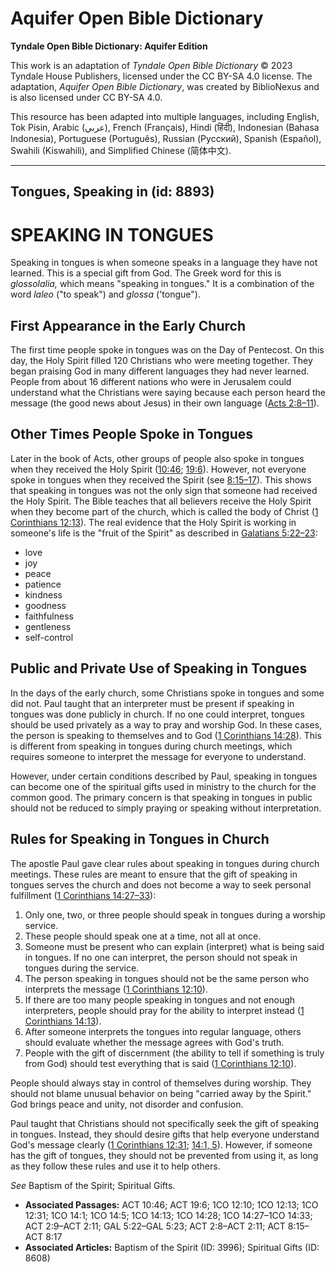 # Aquifer Open Bible Dictionary

**Tyndale Open Bible Dictionary: Aquifer Edition**

This work is an adaptation of *Tyndale Open Bible Dictionary* © 2023 Tyndale House Publishers, licensed under the CC BY\-SA 4\.0 license. The adaptation, *Aquifer Open Bible Dictionary*, was created by BiblioNexus and is also licensed under CC BY\-SA 4\.0\.

This resource has been adapted into multiple languages, including English, Tok Pisin, Arabic (عربي), French (Français), Hindi (हिंदी), Indonesian (Bahasa Indonesia), Portuguese (Português), Russian (Русский), Spanish (Español), Swahili (Kiswahili), and Simplified Chinese (简体中文).



--------------------------------

## Tongues, Speaking in (id: 8893)

SPEAKING IN TONGUES
===================

Speaking in tongues is when someone speaks in a language they have not learned. This is a special gift from God. The Greek word for this is *glossolalia,* which means "speaking in tongues." It is a combination of the word *laleo* ("to speak") and *glossa* ('tongue").

First Appearance in the Early Church
------------------------------------

The first time people spoke in tongues was on the Day of Pentecost. On this day, the Holy Spirit filled 120 Christians who were meeting together. They began praising God in many different languages they had never learned. People from about 16 different nations who were in Jerusalem could understand what the Christians were saying because each person heard the message (the good news about Jesus) in their own language ([Acts 2:8–11](https://ref.ly/Acts2:8-Acts2:11)). 

Other Times People Spoke in Tongues
-----------------------------------

Later in the book of Acts, other groups of people also spoke in tongues when they received the Holy Spirit ([10:46](https://ref.ly/Acts10:46); [19:6](https://ref.ly/Acts19:6)). However, not everyone spoke in tongues when they received the Spirit (see [8:15](https://ref.ly/Acts8:15-Acts8:17)[–](https://ref.ly/Acts2:8-Acts2:11)[17](https://ref.ly/Acts8:15-Acts8:17)). This shows that speaking in tongues was not the only sign that someone had received the Holy Spirit. The Bible teaches that all believers receive the Holy Spirit when they become part of the church, which is called the body of Christ ([1 Corinthians 12:13](https://ref.ly/1Cor12:13)). The real evidence that the Holy Spirit is working in someone's life is the "fruit of the Spirit" as described in [Galatians 5:22](https://ref.ly/Gal5:22-Gal5:23)[–](https://ref.ly/Acts2:8-Acts2:11)[23](https://ref.ly/Gal5:22-Gal5:23):

* love
* joy
* peace
* patience
* kindness
* goodness
* faithfulness
* gentleness
* self\-control

Public and Private Use of Speaking in Tongues
---------------------------------------------

In the days of the early church, some Christians spoke in tongues and some did not. Paul taught that an interpreter must be present if speaking in tongues was done publicly in church. If no one could interpret, tongues should be used privately as a way to pray and worship God. In these cases, the person is speaking to themselves and to God ([1 Corinthians 14:28](https://ref.ly/1Cor14:28)). This is different from speaking in tongues during church meetings, which requires someone to interpret the message for everyone to understand. 

However, under certain conditions described by Paul, speaking in tongues can become one of the spiritual gifts used in ministry to the church for the common good. The primary concern is that speaking in tongues in public should not be reduced to simply praying or speaking without interpretation.

Rules for Speaking in Tongues in Church
---------------------------------------

The apostle Paul gave clear rules about speaking in tongues during church meetings. These rules are meant to ensure that the gift of speaking in tongues serves the church and does not become a way to seek personal fulfillment ([1 Corinthians 14:27](https://ref.ly/1Cor14:27-1Cor14:33)[–](https://ref.ly/Acts2:8-Acts2:11)[33](https://ref.ly/1Cor14:27-1Cor14:33)):

1. Only one, two, or three people should speak in tongues during a worship service.
2. These people should speak one at a time, not all at once.
3. Someone must be present who can explain (interpret) what is being said in tongues. If no one can interpret, the person should not speak in tongues during the service.
4. The person speaking in tongues should not be the same person who interprets the message ([1 Corinthians 12:10](https://ref.ly/1Cor12:10)).
5. If there are too many people speaking in tongues and not enough interpreters, people should pray for the ability to interpret instead ([1 Corinthians 14:13](https://ref.ly/1Cor14:13)).
6. After someone interprets the tongues into regular language, others should evaluate whether the message agrees with God's truth.
7. People with the gift of discernment (the ability to tell if something is truly from God) should test everything that is said ([1 Corinthians 12:10](https://ref.ly/1Cor12:10)).

People should always stay in control of themselves during worship. They should not blame unusual behavior on being "carried away by the Spirit." God brings peace and unity, not disorder and confusion.

Paul taught that Christians should not specifically seek the gift of speaking in tongues. Instead, they should desire gifts that help everyone understand God's message clearly ([1 Corinthians 12:31](https://ref.ly/1Cor12:31); [14:1, 5](https://ref.ly/1Cor14:1,1Cor14:5)). However, if someone has the gift of tongues, they should not be prevented from using it, as long as they follow these rules and use it to help others.

*See* Baptism of the Spirit; Spiritual Gifts.

* **Associated Passages:** ACT 10:46; ACT 19:6; 1CO 12:10; 1CO 12:13; 1CO 12:31; 1CO 14:1; 1CO 14:5; 1CO 14:13; 1CO 14:28; 1CO 14:27–1CO 14:33; ACT 2:9–ACT 2:11; GAL 5:22–GAL 5:23; ACT 2:8–ACT 2:11; ACT 8:15–ACT 8:17
* **Associated Articles:** Baptism of the Spirit (ID: 3996); Spiritual Gifts (ID: 8608)

